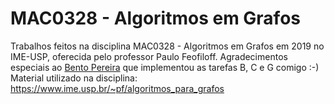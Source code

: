 # MAC0328 - Algoritmos em Grafos
Trabalhos feitos na disciplina MAC0328 - Algoritmos em Grafos em 2019 no IME-USP, oferecida pelo professor Paulo Feofiloff.
Agradecimentos especiais ao [Bento Pereira](http://github.com/bentoper) que implementou as tarefas B, C e G comigo :-)
Material utilizado na disciplina: https://www.ime.usp.br/~pf/algoritmos_para_grafos
